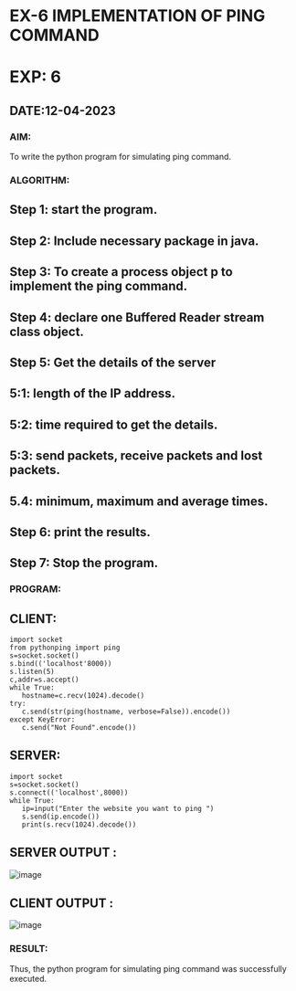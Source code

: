 # EX-6 IMPLEMENTATION OF PING COMMAND
# EXP: 6
## DATE:12-04-2023
### AIM:
To write the python program for simulating ping command.
### ALGORITHM:
## Step 1: start the program.
## Step 2: Include necessary package in java.
## Step 3: To create a process object p to implement the ping command.
## Step 4: declare one Buffered Reader stream class object.
## Step 5: Get the details of the server
## 5:1: length of the IP address.
## 5:2: time required to get the details.
## 5:3: send packets, receive packets and lost packets.
## 5.4: minimum, maximum and average times.
## Step 6: print the results.
## Step 7: Stop the program.

### PROGRAM:
## CLIENT:
```
import socket
from pythonping import ping
s=socket.socket()
s.bind(('localhost'8000))
s.listen(5)
c,addr=s.accept()
while True:
   hostname=c.recv(1024).decode()
try:
   c.send(str(ping(hostname, verbose=False)).encode())
except KeyError:
   c.send("Not Found".encode())
```
## SERVER:
```
import socket
s=socket.socket()
s.connect(('localhost',8000))
while True:
   ip=input("Enter the website you want to ping ")
   s.send(ip.encode())
   print(s.recv(1024).decode())
```
## SERVER OUTPUT :
![image](https://github.com/Pranavvv12/EX-6/assets/121292280/337bfd29-9214-41ca-85fe-8349f0b40287)


## CLIENT OUTPUT :
![image](https://github.com/Pranavvv12/EX-6/assets/121292280/e2073bdd-e014-418a-ae9d-2b23afccb12d)


### RESULT:
Thus, the python program for simulating ping command was successfully executed.

